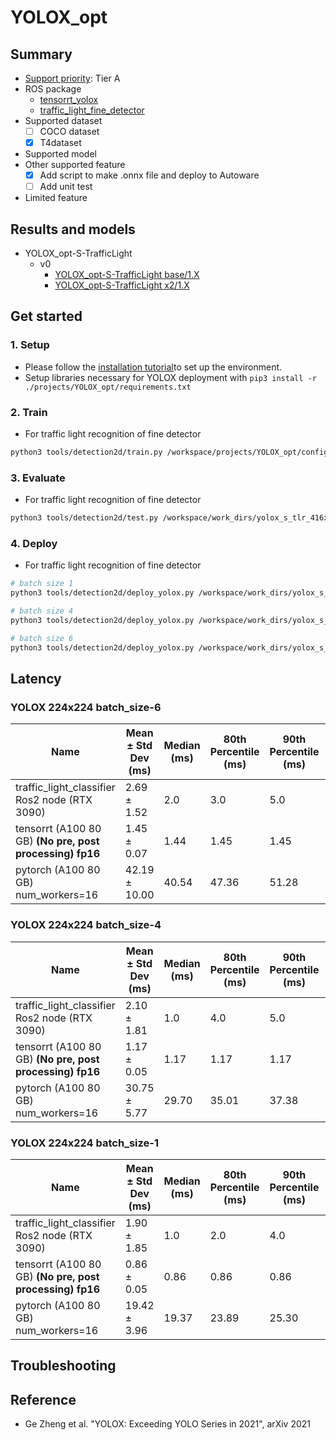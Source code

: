 # YOLOX_opt
## Summary

- [Support priority](https://github.com/tier4/AWML/blob/main/docs/design/autoware_ml_design.md#support-priority): Tier A
- ROS package
  - [tensorrt_yolox](https://github.com/autowarefoundation/autoware.universe/tree/main/perception/tensorrt_yolox)
  - [traffic_light_fine_detector](https://github.com/autowarefoundation/autoware.universe/tree/main/perception/autoware_traffic_light_fine_detector)
- Supported dataset
  - [ ] COCO dataset
  - [x] T4dataset
- Supported model
- Other supported feature
  - [x] Add script to make .onnx file and deploy to Autoware
  - [ ] Add unit test
- Limited feature

## Results and models

- YOLOX_opt-S-TrafficLight
  - v0
    - [YOLOX_opt-S-TrafficLight base/1.X](./docs/YOLOX_opt-S-TrafficLight/v1/base.md)
    - [YOLOX_opt-S-TrafficLight x2/1.X](./docs/YOLOX_opt-S-TrafficLight/v1/x2.md)

## Get started
### 1. Setup

- Please follow the [installation tutorial](/docs/tutorial/tutorial_detection_3d.md)to set up the environment.
- Setup libraries necessary for YOLOX deployment with `pip3 install -r ./projects/YOLOX_opt/requirements.txt`
### 2. Train

- For traffic light recognition of fine detector

```bash
python3 tools/detection2d/train.py /workspace/projects/YOLOX_opt/configs/t4dataset/YOLOX_opt-S-TrafficLight/yolox_s_tlr_416x416_pedcar_t4dataset.py
```

### 3. Evaluate

- For traffic light recognition of fine detector

```bash
python3 tools/detection2d/test.py /workspace/work_dirs/yolox_s_tlr_416x416_pedcar_t4dataset/yolox_s_tlr_416x416_pedcar_t4dataset.py /workspace/work_dirs/yolox_s_tlr_416x416_pedcar_t4dataset/epoch_300.pth
```

### 4. Deploy

- For traffic light recognition of fine detector

```bash
# batch size 1
python3 tools/detection2d/deploy_yolox.py /workspace/work_dirs/yolox_s_tlr_416x416_pedcar_t4dataset/epoch_300.pth --input_size 416 416 --model yolox-s --batch_size 1 --output_onnx_file tlr_car_ped_yolox_s_batch_1.onnx

# batch size 4
python3 tools/detection2d/deploy_yolox.py /workspace/work_dirs/yolox_s_tlr_416x416_pedcar_t4dataset/epoch_300.pth --input_size 416 416 --model yolox-s --batch_size 4 --output_onnx_file tlr_car_ped_yolox_s_batch_4.onnx

# batch size 6
python3 tools/detection2d/deploy_yolox.py /workspace/work_dirs/yolox_s_tlr_416x416_pedcar_t4dataset/epoch_300.pth --input_size 416 416 --model yolox-s --batch_size 6 --output_onnx_file tlr_car_ped_yolox_s_batch_6.onnx
```

## Latency

### YOLOX 224x224 batch_size-6

| Name                                                     | Mean ± Std Dev (ms) | Median (ms) | 80th Percentile (ms) | 90th Percentile (ms) | 95th Percentile (ms) | 99th Percentile (ms) |
| -------------------------------------------------------- | ------------------- | ----------- | -------------------- | -------------------- | -------------------- | -------------------- |
| traffic_light_classifier Ros2 node (RTX 3090)            | 2.69 ± 1.52         | 2.0         | 3.0                  | 5.0                  | 6.0                  | 8.00                 |
| tensorrt (A100 80 GB) **(No pre, post processing) fp16** | 1.45 ± 0.07         | 1.44        | 1.45                 | 1.45                 | 1.45                 | 1.46                 |
| pytorch (A100 80 GB) num_workers=16                      | 42.19 ± 10.00       | 40.54       | 47.36                | 51.28                | 55.14                | 68.69                |

### YOLOX 224x224 batch_size-4

| Name                                                     | Mean ± Std Dev (ms) | Median (ms) | 80th Percentile (ms) | 90th Percentile (ms) | 95th Percentile (ms) | 99th Percentile (ms) |
| -------------------------------------------------------- | ------------------- | ----------- | -------------------- | -------------------- | -------------------- | -------------------- |
| traffic_light_classifier Ros2 node (RTX 3090)            | 2.10 ± 1.81         | 1.0         | 4.0                  | 5.0                  | 6.0                  | 8.00                 |
| tensorrt (A100 80 GB) **(No pre, post processing) fp16** | 1.17 ± 0.05         | 1.17        | 1.17                 | 1.17                 | 1.18                 | 1.18                 |
| pytorch (A100 80 GB) num_workers=16                      | 30.75 ± 5.77        | 29.70       | 35.01                | 37.38                | 39.46                | 46.72                |

### YOLOX 224x224 batch_size-1

| Name                                                     | Mean ± Std Dev (ms) | Median (ms) | 80th Percentile (ms) | 90th Percentile (ms) | 95th Percentile (ms) | 99th Percentile (ms) |
| -------------------------------------------------------- | ------------------- | ----------- | -------------------- | -------------------- | -------------------- | -------------------- |
| traffic_light_classifier Ros2 node (RTX 3090)            | 1.90 ± 1.85         | 1.0         | 2.0                  | 4.0                  | 5.0                  | 6.00                 |
| tensorrt (A100 80 GB) **(No pre, post processing) fp16** | 0.86 ± 0.05         | 0.86        | 0.86                 | 0.86                 | 0.86                 | 0.87                 |
| pytorch (A100 80 GB) num_workers=16                      | 19.42 ± 3.96        | 19.37       | 23.89                | 25.30                | 26.37                | 29.27                |


## Troubleshooting

## Reference

- Ge Zheng et al. "YOLOX: Exceeding YOLO Series in 2021", arXiv 2021
